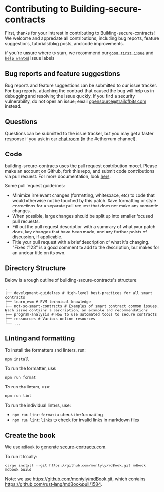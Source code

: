 # Contributing to Building-secure-contracts

First, thanks for your interest in contributing to Building-secure-contracts! We welcome and appreciate all contributions, including bug reports, feature suggestions, tutorials/blog posts, and code improvements.

If you're unsure where to start, we recommend our [`good first issue`](https://github.com/crytic/building-secure-contracts/issues?q=is%3Aissue+is%3Aopen+label%3A%22good+first+issue%22) and [`help wanted`](https://github.com/crytic/building-secure-contracts/issues?q=is%3Aissue+is%3Aopen+label%3A%22help+wanted%22) issue labels.

## Bug reports and feature suggestions

Bug reports and feature suggestions can be submitted to our issue tracker. For bug reports, attaching the contract that caused the bug will help us in debugging and resolving the issue quickly. If you find a security vulnerability, do not open an issue; email opensource@trailofbits.com instead.

## Questions

Questions can be submitted to the issue tracker, but you may get a faster response if you ask in our [chat room](https://slack.empirehacking.nyc/) (in the #ethereum channel).

## Code

building-secure-contracts uses the pull request contribution model. Please make an account on Github, fork this repo, and submit code contributions via pull request. For more documentation, look [here](https://guides.github.com/activities/forking/).

Some pull request guidelines:

- Minimize irrelevant changes (formatting, whitespace, etc) to code that would otherwise not be touched by this patch. Save formatting or style corrections for a separate pull request that does not make any semantic changes.
- When possible, large changes should be split up into smaller focused pull requests.
- Fill out the pull request description with a summary of what your patch does, key changes that have been made, and any further points of discussion, if applicable.
- Title your pull request with a brief description of what it's changing. "Fixes #123" is a good comment to add to the description, but makes for an unclear title on its own.

## Directory Structure

Below is a rough outline of building-secure-contracts's structure:

```text
.
├── development-guidelnes # High-level best-practices for all smart contracts
├── learn_evm # EVM technical knowledge
├── not-so-smart-contracts # Examples of smart contract common issues. Each issue contains a description, an example and recommendations
├── program-analysis # How to use automated tools to secure contracts
├── ressources # Various online resources
└── ...
```

## Linting and formatting

To install the formatters and linters, run:

```bash
npm install
```

To run the formatter, use:

```bash
npm run format
```

To run the linters, use:

```bash
npm run lint
```

To run the individual linters, use:

- `npm run lint:format` to check the formatting
- `npm run lint:links` to check for invalid links in markdown files

## Create the book

We use `mdbook` to generate [secure-contracts.com](https://secure-contracts.com/).

To run it locally:

```
cargo install --git https://github.com/montyly/mdBook.git mdbook
mdbook build
```

Note: we use https://github.com/montyly/mdBook.git, which contains https://github.com/rust-lang/mdBook/pull/1584.
